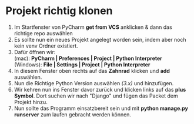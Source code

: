 # Projekt richtig klonen
1. Im Startfenster von PyCharm **get from VCS** anklicken & dann das richtige repo auswählen
2. Es sollte nun ein neues Projekt angelegt worden sein, indem aber noch kein venv Ordner existiert.
3. Dafür öffnen wir: <br/>(mac): **PyCharm | Preferences | Project | Python Interpreter**<br/>(Windows): **File | Settings | Project | Python Interpreter**<br/>
4. In diesem Fenster oben rechts auf das **Zahnrad** klicken und **add** auswählen.
5. Nun die Richtige Python Version auswählen _(3.x)_ und hinzufügen.
6. Wir kehren nun ins Fenster davor zurück und klicken links auf das **plus Symbol**. Dort suchen wir nach "Django" und fügen das Packet dem Projekt hinzu.
7. Nun sollte das Programm einsatzbereit sein und mit **python manage.py runserver** zum laufen gebracht werden können.

